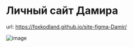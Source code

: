 # Личный сайт Дамира
url: https://foxkodland.github.io/site-figma-Damir/

![image](https://user-images.githubusercontent.com/102648390/230449036-bb540d2c-cd93-4377-a66d-807704ef195a.png)
